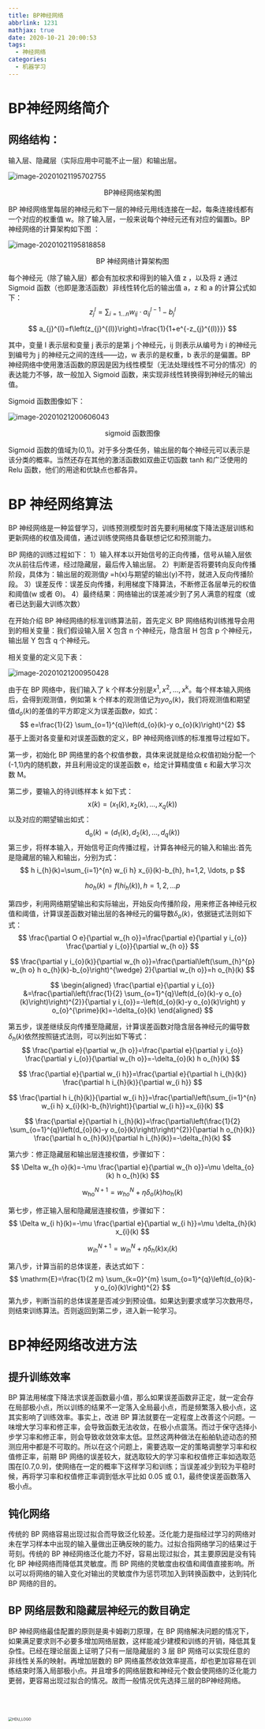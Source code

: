 ```yaml
---
title: BP神经网络
abbrlink: 1231
mathjax: true
date: 2020-10-21 20:00:53
tags:
  - 神经网络
categories:
  - 机器学习
---
```


# BP神经网络简介

## 网络结构：

输入层、隐藏层（实际应用中可能不止一层）和输出层。

![image-20201021195702755](../../../images/BP神经网络/image-20201021195702755.png)

<center>BP神经网络架构图</center>

<!-- more -->

BP 神经网络里每层的神经元和下一层的神经元用线连接在一起，每条连接线都有一个对应的权重值 w。除了输入层，一般来说每个神经元还有对应的偏置b。BP 神经网络的计算架构如下图 ：

![image-20201021195818858](../../../images/BP神经网络/image-20201021195818858.png)

<center>BP 神经网络计算架构图</center>

每个神经元（除了输入层）都会有加权求和得到的输入值  z  ，以及将  z  通过  Sigmoid  函数（也即是激活函数）非线性转化后的输出值  a，z 和 a 的计算公式如下：
$$
z_{j}^{l}=\sum_{i=1 \ldots n} w_{i j} \cdot a_{i j}^{l-1}-b_{j}^{l}
$$

$$
a_{j}^{l}=f\left(z_{j}^{(l)}\right)=\frac{1}{1+e^{-z_{j}^{(l)}}}
$$

其中，变量 l 表示层和变量 j 表示的是第  j  个神经元，ij  则表示从编号为  i  的神经元到编号为  j  的神经元之间的连线——边，w  表示的是权重，b  表示的是偏置。BP 神经网络中使用激活函数的原因是因为线性模型（无法处理线性不可分的情况）的表达能力不够，故一般加入  Sigmoid  函数，来实现非线性转换得到神经元的输出值。

Sigmoid 函数图像如下：

![image-20201021200606043](../../../images/BP神经网络/image-20201021200606043.png)

<center>sigmoid 函数图像 </center>

Sigmoid 函数的值域为(0,1)。对于多分类任务，输出层的每个神经元可以表示是该分类的概率。当然还存在其他的激活函数如双曲正切函数 tanh 和广泛使用的 Relu 函数，他们的用途和优缺点也都各异。

# BP 神经网络算法

BP 神经网络是一种监督学习，训练预测模型时首先要利用梯度下降法逐层训练和更新网络的权值及阈值，通过训练使网络具备联想记忆和预测能力。 

BP 网络的训练过程如下：
1）输入样本以开始信号的正向传播，信号从输入层依次从前往后传递，经过隐藏层，最后传入输出层。 
2）判断是否将要转向反向传播阶段，具体为：输出层的观测值𝑦̌ =h(x)与期望的输出(y)不符，就进入反向传播阶段。 
3）误差反传：误差反向传播，利用梯度下降算法，不断修正各层单元的权值和阈值(w 或者 Θ)。 
4）最终结果：网络输出的误差减少到了另人满意的程度（或者已达到最大训练次数） 

在开始介绍 BP 神经网络的标准训练算法前，首先定义 BP 网络结构训练推导会用到的相关变量：我们假设输入层 X 包含 n 个神经元，隐含层 H 包含 p 个神经元，输出层 Y 包含 q 个神经元。 

相关变量的定义见下表：

![image-20201021200950428](../../../images/BP神经网络/image-20201021200950428.png)

由于在 BP 网络中，我们输入了 k 个样本分别是$x^{1}, x^{2}, \ldots, x^{\mathrm{k}}$。每个样本输入网络后，会得到观测值，例如第 k 个样本的观测值记为$yo_{o}(k)$，我们将观测值和期望值$d_o(k)$的差值的平方即定义为误差函数𝑒，如式：
$$
e=\frac{1}{2} \sum_{o=1}^{q}\left(d_{o}(k)-y o_{o}(k)\right)^{2}
$$
基于上面对各变量和对误差函数的定义，BP 神经网络训练的标准推导过程如下。 

第一步，初始化 BP 网络里的各个权值参数，具体来说就是给众权值初始分配一个(-1,1)内的随机数，并且利用设定的误差函数 e，给定计算精度值 ε 和最大学习次数 M。

第二步，要输入的待训练样本 k 如下式：
$$
\mathrm{x}(k)=\left(x_{1}(k), x_{2}(k), \ldots, x_{q}(k)\right)
$$
以及对应的期望输出如式：
$$
\mathrm{d}_{\mathrm{o}}(k)=\left(d_{1}(k), d_{2}(k), \ldots, d_{q}(k)\right)
$$
第三步，将样本输入，开始信号正向传播过程，计算各神经元的输入和输出:首先是隐藏层的输入和输出，分别为式：
$$
h i_{h}(k)=\sum_{i=1}^{n} w_{i h} x_{i}(k)-b_{h}, h=1,2, \ldots, p
$$

$$
h o_{h}(k)=f\left(h i_{h}(k)\right), h=1,2, \ldots p
$$

第四步，利用网络期望输出和实际输出，开始反向传播阶段，用来修正各神经元权值和阈值，计算误差函数对输出层的各神经元的偏导数$\delta_{o}(k)$，依据链式法则如下式：
$$
\frac{\partial O e}{\partial w_{h o}}=\frac{\partial e}{\partial y i_{o}} \frac{\partial y i_{o}}{\partial w_{h o}}
$$

$$
\frac{\partial y i_{o}(k)}{\partial w_{h o}}=\frac{\partial\left(\sum_{h}^{p} w_{h o} h o_{h}(k)-b_{o}\right)^{\wedge} 2}{\partial w_{h o}}=h o_{h}(k)
$$

$$
\begin{aligned}
\frac{\partial e}{\partial y i_{o}} &=\frac{\partial\left(\frac{1}{2} \sum_{o=1}^{q}\left(d_{o}(k)-y o_{o}(k)\right)\right)^{2}}{\partial y i_{o}}=-\left(d_{o}(k)-y o_{o}(k)\right) y o_{o}^{\prime}(k)=-\delta_{o}(k)
\end{aligned}
$$

第五步，误差继续反向传播至隐藏层，计算误差函数对隐含层各神经元的偏导数$\delta_{h}(k)$依然按照链式法则，可以列出如下等式：
$$
\frac{\partial e}{\partial w_{h o}}=\frac{\partial e}{\partial y i_{o}} \frac{\partial y i_{o}}{\partial w_{h o}}=-\delta_{o}(k) h o_{h}(k)
$$

$$
\frac{\partial e}{\partial w_{i h}}=\frac{\partial e}{\partial h i_{h}(k)} \frac{\partial h i_{h}(k)}{\partial w_{i h}}
$$

$$
\frac{\partial h i_{h}(k)}{\partial w_{i h}}=\frac{\partial\left(\sum_{i=1}^{n} w_{i h} x_{i}(k)-b_{h}\right)}{\partial w_{i h}}=x_{i}(k)
$$

$$
\frac{\partial e}{\partial h i_{h}(k)}=\frac{\partial\left(\frac{1}{2} \sum_{o=1}^{q}\left(d_{o}(k)-y o_{o}(k)\right)\right)^{2}}{\partial h o_{h}(k)} \frac{\partial h o_{h}(k)}{\partial h i_{h}(k)}=-\delta_{h}(k)
$$

第六步：修正隐藏层和输出层连接权值，步骤如下：
$$
\Delta w_{h o}(k)=-\mu \frac{\partial e}{\partial w_{h o}}=\mu \delta_{o}(k) h o_{h}(k)
$$

$$
\mathrm{w}_{\mathrm{ho}}^{N+1}=w_{h o}^{N}+\eta \delta_{o}(k) h o_{h}(k)
$$

第七步，修正输入层和隐藏层连接权值，步骤如下：
$$
\Delta w_{i h}(k)=-\mu \frac{\partial e}{\partial w_{i h}}=\mu \delta_{h}(k) x_{i}(k)
$$

$$
w_{i h}^{N+1}=w_{i h}^{N}+\eta \delta_{h}(k) x_{i}(k)
$$

第八步，计算当前的总体误差，表达式如下：
$$
\mathrm{E}=\frac{1}{2 m} \sum_{k=0}^{m} \sum_{o=1}^{q}\left(d_{o}(k)-y o_{o}(k)\right)^{2}
$$
第九步，判断当前的总体误差是否减少到预设值。如果达到要求或学习次数用尽，则结束训练算法。否则返回到第二步，进入新一轮学习。

# BP神经网络改进方法

## 提升训练效率 

BP 算法用梯度下降法求误差函数最小值，那么如果误差函数非正定，就一定会存在局部极小点，所以训练的结果不一定落入全局最小点，而是频繁落入极小点，这其实影响了训练效率。事实上，改进 BP 算法就要在一定程度上改善这个问题。一味增大学习率和修正率，会导致函数无法收敛，在极小点震荡。而过于保守选择小步学习率和修正率，则会导致收敛效率太低。显然这两种做法在船舶轨迹动态的预测应用中都是不可取的。所以在这个问题上，需要选取一定的策略调整学习率和权值修正率，前期 BP 网络的误差较大，就选取较大的学习率和权值修正率如选取范围在[0.7,0.9]，使网络在一定的概率下这样学习和训练；当误差减少到较为平稳时候，再将学习率和权值修正率调到低水平比如 0.05 或 0.1，最终使误差函数落入极小点。 

## 钝化网络 

传统的 BP  网络容易出现过拟合而导致泛化较差。泛化能力是指经过学习的网络对未在学习样本中出现的输入量做出正确反映的能力。过拟合指网络学习的结果过于苛刻。传统的  BP  神经网络泛化能力不好，容易出现过拟合，其主要原因是没有钝化 BP 神经网络而降低其灵敏度。而 BP  网络的灵敏度由权值和阈值直接影响。所以可以将网络的输入变化对输出的灵敏度作为惩罚项加入到转换函数中，达到钝化 BP 网络的目的。

## BP 网络层数和隐藏层神经元的数目确定 

BP 神经网络最佳配置的原则是奥卡姆剃刀原理，在 BP 网络解决问题的情况下，如果满足要求则不必要多增加网络层数，这样能减少建模和训练的开销，降低其复杂性。已经在理论层面上证明了只有一层隐藏层的 3 层 BP 网络可以实现任意的非线性关系的映射。再增加层数的 BP 网络虽然收敛效率提高，却也更加容易在训练结束时落入局部极小点。并且增多的网络层数和神经元个数会使网络的泛化能力更弱，更容易出现过拟合的情况。故而一般情况优先选择三层的BP神经网络。

<br>

<br>

<br>

<img src="../../../images/序列模型中的注意力机制/HDU_LOGO.png" alt="HDU_LOGO" style="zoom:50%;" />